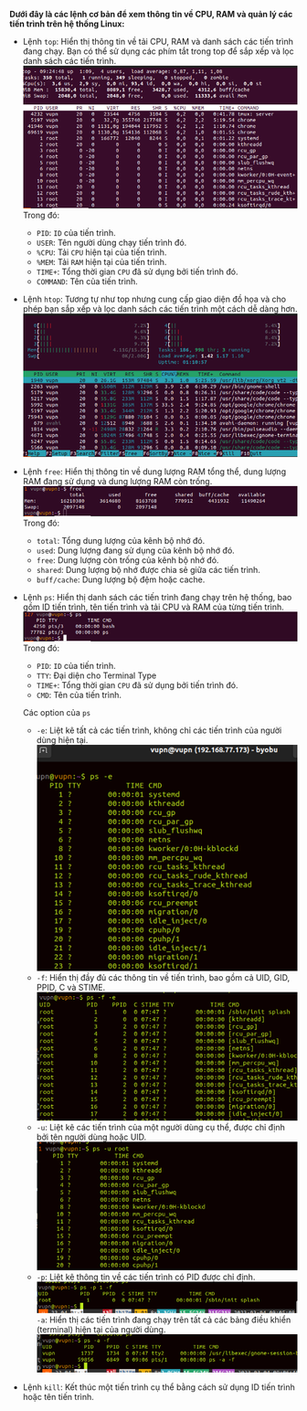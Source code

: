 **Dưới đây là các lệnh cơ bản để xem thông tin về CPU, RAM và quản lý các tiến trình trên hệ thống Linux:**

- Lệnh `top`: Hiển thị thông tin về tải CPU, RAM và danh sách các tiến trình đang chạy. Bạn có thể sử dụng các phím tắt trong top để sắp xếp và lọc danh sách các tiến trình.       
![Alt](https://github.com/sys6101/vupncloud/raw/main/Picture/Linux/top.png)     
Trong đó:   
  - `PID`: `ID` của tiến trình.
  - `USER`: Tên người dùng chạy tiến trình đó.
  - `%CPU`: Tải `CPU` hiện tại của tiến trình.
  - `%MEM`: Tải `RAM` hiện tại của tiến trình.
  - `TIME+`: Tổng thời gian `CPU` đã sử dụng bởi tiến trình đó.
  - `COMMAND`: Tên của tiến trình.
- Lệnh `htop`: Tương tự như top nhưng cung cấp giao diện đồ họa và cho phép bạn sắp xếp và lọc danh sách các tiến trình một cách dễ dàng hơn.       
![Alt](https://github.com/sys6101/vupncloud/raw/main/Picture/Linux/htop.png)

- Lệnh `free`: Hiển thị thông tin về dung lượng RAM tổng thể, dung lượng RAM đang sử dụng và dung lượng RAM còn trống.      
![Alt](https://github.com/sys6101/vupncloud/raw/main/Picture/Linux/free.png)    
Trong đó:       
  - `total`: Tổng dung lượng của kênh bộ nhớ đó.
  - `used`: Dung lượng đang sử dụng của kênh bộ nhớ đó.
  - `free`: Dung lượng còn trống của kênh bộ nhớ đó.
  - `shared`: Dung lượng bộ nhớ được chia sẻ giữa các tiến trình.
  - `buff/cache`: Dung lượng bộ đệm hoặc cache.

- Lệnh `ps`: Hiển thị danh sách các tiến trình đang chạy trên hệ thống, bao gồm ID tiến trình, tên tiến trình và tải CPU và RAM của từng tiến trình.        
![Alt](https://github.com/sys6101/vupncloud/raw/main/Picture/Linux/ps.png)  
Trong đó:   
  - `PID`: `ID` của tiến trình.
  - `TTY`: Đại diện cho Terminal Type
  - `TIME+`: Tổng thời gian `CPU` đã sử dụng bởi tiến trình đó.
  - `CMD`: Tên của tiến trình.   

  Các option của `ps` 

  - `-e`: Liệt kê tất cả các tiến trình, không chỉ các tiến trình của người dùng hiện tại.  
  ![Alt](https://github.com/sys6101/vupncloud/raw/main/Picture/Linux/ps1.png) 
  - `-f`: Hiển thị đầy đủ các thông tin về tiến trình, bao gồm cả UID, GID, PPID, C và STIME. 
   ![](https://github.com/sys6101/vupncloud/raw/main/Picture/Linux/ps2.png) 
  - `-u`: Liệt kê các tiến trình của một người dùng cụ thể, được chỉ định bởi tên người dùng hoặc UID.  
   ![](https://github.com/sys6101/vupncloud/raw/main/Picture/Linux/ps3.png) 
  - `-p`: Liệt kê thông tin về các tiến trình có PID được chỉ định. 
 ![](https://github.com/sys6101/vupncloud/raw/main/Picture/Linux/ps4.png) 
  `-a`: Hiển thị các tiến trình đang chạy trên tất cả các bảng điều khiển (terminal) hiện tại của người dùng. 
   ![ps5](https://github.com/sys6101/vupncloud/raw/main/Picture/Linux/ps5.png)

- Lệnh `kill`: Kết thúc một tiến trình cụ thể bằng cách sử dụng ID tiến trình hoặc tên tiến trình.